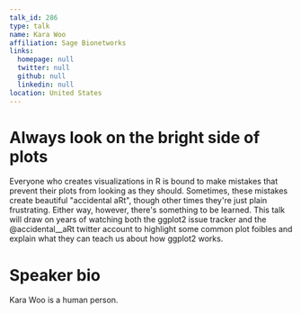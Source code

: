 ```yaml
---
talk_id: 286
type: talk
name: Kara Woo
affiliation: Sage Bionetworks
links:
  homepage: null
  twitter: null
  github: null
  linkedin: null
location: United States
---
```


# Always look on the bright side of plots

Everyone who creates visualizations in R is bound to make mistakes that prevent their plots from looking as they should. Sometimes, these mistakes create beautiful "accidental aRt", though other times they're just plain frustrating. Either way, however, there's something to be learned. This talk will draw on years of watching both the ggplot2 issue tracker and the @accidental__aRt twitter account to highlight some common plot foibles and explain what they can teach us about how ggplot2 works.

# Speaker bio

Kara Woo is a human person.
